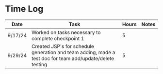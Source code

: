 # Time Log

| Date    | Task                                                                                                      | Hours | Notes|
|---------|-----------------------------------------------------------------------------------------------------------|-------|------|
| 9/17/24 | Worked on tasks necessary to complete checkpoint 1                                                        | 5     | |
| 9/29/24 | Created JSP's for schedule generation and team adding, made a test doc for team add/update/delete testing | 5     | |